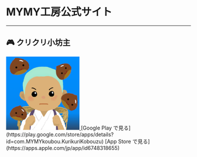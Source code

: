 # MYMY工房公式サイト

---

## 🎮 クリクリ小坊主

<a href="https://apps.apple.com/jp/app/id6748318655">
  <img src="BlueIcon1024.png" width="200" alt="クリクリ小坊主アイコン">
</a>
[Google Play で見る](https://play.google.com/store/apps/details?id=com.MYMYkoubou.KurikuriKobouzu)  
[App Store で見る](https://apps.apple.com/jp/app/id6748318655)
